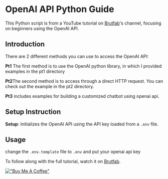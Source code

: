 # OpenAI API Python Guide

This Python script is from a YouTube tutorial on [Brutfab](https://www.youtube.com/channel/UCWLswLLUlVqWfVg8lLY5S9Q)'s channel, focusing on beginners using the OpenAI API.

## Introduction
There are 2 different methods you can use to access the OpenAI API:

**Pt1** The first method is to use the OpenAI python library, in which I provided examples in the pt1 directory

**Pt2**The second method is to access through a direct HTTP request. You can check out the example in the pt2 directory.

**Pt3** includes examples for building a customized chatbot using openai api. 

## Setup Instruction

**Setup**: Initializes the OpenAI API using the API key loaded from a `.env` file.


## Usage

change the `.env.template` file to `.env` and put your openai api key 

To follow along with the full tutorial, watch it on [Brutfab](https://www.youtube.com/channel/UCWLswLLUlVqWfVg8lLY5S9Q). 

[!["Buy Me A Coffee"](https://www.buymeacoffee.com/assets/img/custom_images/orange_img.png)](https://www.buymeacoffee.com/brutfab)
